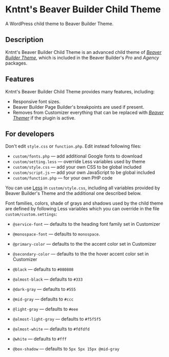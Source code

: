 # Kntnt's Beaver Builder Child Theme

A WordPress child theme to Beaver Builder Theme.

## Description

Kntnt's Beaver Builder Child Theme is an advanced child theme of *[Beaver Builder Theme](https://www.wpbeaverbuilder.com/wordpress-framework-theme/)*, which is included in the Beaver Builder's *Pro* and *Agency* packages.

## Features

Kntnt's Beaver Builder Child Theme provides many features, including:

* Responsive font sizes.
* Beaver Builder Page Builder's breakpoints are used if present.
* Removes from Customizer everything that can be replaced with *[Beaver Themer](https://www.wpbeaverbuilder.com/beaver-themer/)* if the plugin is active.

## For developers

Don't edit `style.css` or `function.php`. Edit instead following files:

* `custom/fonts.php` — add additional Google fonts to download
* `custom/setting.less` — override  Less variables used by theme
* `custom/style.css` — add your own CSS to be global included
* `custom/script.js`  — add your own JavaScript to be global included
* `custom/function.php` — for your own PHP code

You can use [Less](http://lesscss.org/) in `custom/style.css`, including all variables provided by Beaver Builder's Theme and the additional one described below.

Font families, colors, shade of grays and shadows used by the child theme are defined by following Less variables which you can override in the file `custom/custom.settings`:

- `@service-font` — defaults to the heading font family set in Customizer

- `@monospace-font` — defaults to `monospace`.

- `@primary-color` — defaults to the the accent color set in Customizer

- `@secondary-color` — defaults to the the hover accent color set in Customizer

- `@black` — defaults to `#080808`

- `@almost-black` — defaults to `#333`

- `@dark-gray` — defaults to `#555`

- `@mid-gray` — defaults to `#ccc`

- `@light-gray` — defaults to `#eee`

- `@almost-light-gray` — defaults to `#f5f5f5`

- `@almost-white` — defaults to `#fdfdfd`

- `@white` — defaults to `#fff`

- `@box-shadow` — defaults to `5px 5px 15px @mid-gray`

